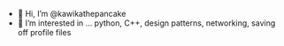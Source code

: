 - 👋 Hi, I’m @kawikathepancake
- 👀 I’m interested in ... python, C++, design patterns, networking, saving off profile files


<!---
davethepancakeman/davethepancakeman is a ✨ special ✨ repository because its `README.md` (this file) appears on your GitHub profile.
You can click the Preview link to take a look at your changes.
--->
